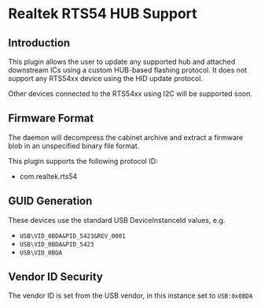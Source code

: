 Realtek RTS54 HUB Support
=========================

Introduction
------------

This plugin allows the user to update any supported hub and attached downstream
ICs using a custom HUB-based flashing protocol. It does not support any RTS54xx
device using the HID update protocol.

Other devices connected to the RTS54xx using I2C will be supported soon.

Firmware Format
---------------

The daemon will decompress the cabinet archive and extract a firmware blob in
an unspecified binary file format.

This plugin supports the following protocol ID:

 * com.realtek.rts54

GUID Generation
---------------

These devices use the standard USB DeviceInstanceId values, e.g.

 * `USB\VID_0BDA&PID_5423&REV_0001`
 * `USB\VID_0BDA&PID_5423`
 * `USB\VID_0BDA`

Vendor ID Security
------------------

The vendor ID is set from the USB vendor, in this instance set to `USB:0x0BDA`
